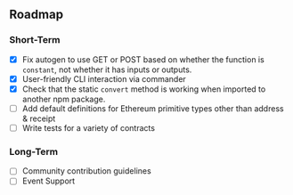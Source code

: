 ## Roadmap
### Short-Term
- [x] Fix autogen to use GET or POST based on whether the function is `constant`, not whether it has inputs or outputs.
- [x] User-friendly CLI interaction via commander
- [x] Check that the static `convert` method is working when imported to another npm package.
- [ ] Add default definitions for Ethereum primitive types other than address & receipt
- [ ] Write tests for a variety of contracts

### Long-Term
- [ ] Community contribution guidelines
- [ ] Event Support